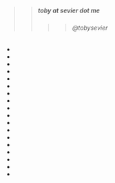 


>> ##### toby at sevier dot me
>>>> ###### @tobysevier



-
-
-
-
-
-



-
-
-
-
-
-



-
-
-
-
-
-


